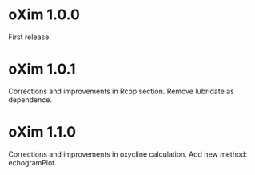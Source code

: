 # oXim 1.0.0

First release.

# oXim 1.0.1

Corrections and improvements in Rcpp section. Remove lubridate as dependence.

# oXim 1.1.0

Corrections and improvements in oxycline calculation. Add new method: echogramPlot. 
